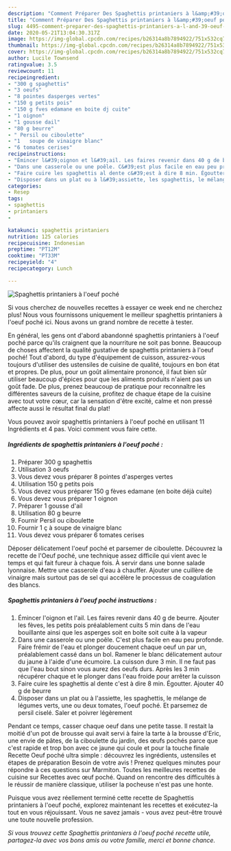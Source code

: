 ```yaml
---
description: "Comment Préparer Des Spaghettis printaniers à l&amp;#39;oeuf poché"
title: "Comment Préparer Des Spaghettis printaniers à l&amp;#39;oeuf poché"
slug: 4495-comment-preparer-des-spaghettis-printaniers-a-l-and-39-oeuf-poche
date: 2020-05-21T13:04:30.317Z
image: https://img-global.cpcdn.com/recipes/b26314a8b7894922/751x532cq70/spaghettis-printaniers-a-loeuf-poche-photo-principale-de-la-recette.jpg
thumbnail: https://img-global.cpcdn.com/recipes/b26314a8b7894922/751x532cq70/spaghettis-printaniers-a-loeuf-poche-photo-principale-de-la-recette.jpg
cover: https://img-global.cpcdn.com/recipes/b26314a8b7894922/751x532cq70/spaghettis-printaniers-a-loeuf-poche-photo-principale-de-la-recette.jpg
author: Lucile Townsend
ratingvalue: 3.5
reviewcount: 11
recipeingredient:
- "300 g spaghettis"
- "3 oeufs"
- "8 pointes dasperges vertes"
- "150 g petits pois"
- "150 g fves edamane en boite dj cuite"
- "1 oignon"
- "1 gousse dail"
- "80 g beurre"
- " Persil ou ciboulette"
- "1   soupe de vinaigre blanc"
- "6 tomates cerises"
recipeinstructions:
- "Émincer l&#39;oignon et l&#39;ail. Les faires revenir dans 40 g de beurre. Ajouter les fèves, les petits pois préalablement cuits 5 min dans de l&#39;eau bouillante ainsi que les asperges soit en boite soit cuite à la vapeur"
- "Dans une casserole ou une poêle. C&#39;est plus facile en eau peu profonde. Faire frémir de l&#39;eau et plonger doucement chaque oeuf un par un, préalablement cassé dans un bol. Ramener le blanc délicatement autour du jaune à l&#39;aide d&#39;une écumoire. La cuisson dure 3 min. Il ne faut pas que l&#39;eau bout sinon vous aurez des oeufs durs. Après les 3 min récupérer chaque et le plonger dans l&#39;eau froide pour arrêter la cuisson"
- "Faire cuire les spaghettis al dente c&#39;est à dire 8 min. Égoutter. Ajouter 40 g de beurre"
- "Disposer dans un plat ou à l&#39;assiette, les spaghettis, le mélange de légumes verts, une ou deux tomates, l&#39;oeuf poché. Et parsemez de persil ciselé. Saler et poivrer légèrement"
categories:
- Resep
tags:
- spaghettis
- printaniers
- 

katakunci: spaghettis printaniers  
nutrition: 125 calories
recipecuisine: Indonesian
preptime: "PT12M"
cooktime: "PT33M"
recipeyield: "4"
recipecategory: Lunch

---
```



![Spaghettis printaniers à l&#39;oeuf poché](https://img-global.cpcdn.com/recipes/b26314a8b7894922/751x532cq70/spaghettis-printaniers-a-loeuf-poche-photo-principale-de-la-recette.jpg)

Si vous cherchez de nouvelles recettes à essayer ce week end ne cherchez plus! Nous vous fournissons uniquement le meilleur spaghettis printaniers à l&#39;oeuf poché ici. Nous avons un grand nombre de recette à tester.

En général, les gens ont d'abord abandonné spaghettis printaniers à l&#39;oeuf poché parce qu'ils craignent que la nourriture ne soit pas bonne. Beaucoup de choses affectent la qualité gustative de spaghettis printaniers à l&#39;oeuf poché! Tout d'abord, du type d'équipement de cuisson, assurez-vous toujours d'utiliser des ustensiles de cuisine de qualité, toujours en bon état et propres. De plus, pour un goût alimentaire prononcé, il faut bien sûr utiliser beaucoup d'épices pour que les aliments produits n'aient pas un goût fade. De plus, prenez beaucoup de pratique pour reconnaître les différentes saveurs de la cuisine, profitez de chaque étape de la cuisine avec tout votre cœur, car la sensation d'être excité, calme et non pressé affecte aussi le résultat final du plat!

<!--inarticleads1-->

Vous pouvez avoir spaghettis printaniers à l&#39;oeuf poché en utilisant 11 Ingrédients et 4 pas. Voici comment vous faire cette.

##### Ingrédients de spaghettis printaniers à l&#39;oeuf poché :

1. Préparer 300 g spaghettis
1. Utilisation 3 oeufs
1. Vous devez vous préparer 8 pointes d&#39;asperges vertes
1. Utilisation 150 g petits pois
1. Vous devez vous préparer 150 g fèves edamane (en boite déjà cuite)
1. Vous devez vous préparer 1 oignon
1. Préparer 1 gousse d&#39;ail
1. Utilisation 80 g beurre
1. Fournir  Persil ou ciboulette
1. Fournir 1 ç à soupe de vinaigre blanc
1. Vous devez vous préparer 6 tomates cerises


Déposer délicatement l&#39;oeuf poché et parsemer de ciboulette. Découvrez la recette de l&#39;Oeuf poché, une technique assez difficile qui vient avec le temps et qui fait fureur à chaque fois. À servir dans une bonne salade lyonnaise. Mettre une casserole d&#39;eau à chauffer. Ajouter une cuillère de vinaigre mais surtout pas de sel qui accélère le processus de coagulation des blancs. 

<!--inarticleads2-->

##### Spaghettis printaniers à l&#39;oeuf poché instructions :

1. Émincer l&#39;oignon et l&#39;ail. Les faires revenir dans 40 g de beurre. Ajouter les fèves, les petits pois préalablement cuits 5 min dans de l&#39;eau bouillante ainsi que les asperges soit en boite soit cuite à la vapeur
1. Dans une casserole ou une poêle. C&#39;est plus facile en eau peu profonde. Faire frémir de l&#39;eau et plonger doucement chaque oeuf un par un, préalablement cassé dans un bol. Ramener le blanc délicatement autour du jaune à l&#39;aide d&#39;une écumoire. La cuisson dure 3 min. Il ne faut pas que l&#39;eau bout sinon vous aurez des oeufs durs. Après les 3 min récupérer chaque et le plonger dans l&#39;eau froide pour arrêter la cuisson
1. Faire cuire les spaghettis al dente c&#39;est à dire 8 min. Égoutter. Ajouter 40 g de beurre
1. Disposer dans un plat ou à l&#39;assiette, les spaghettis, le mélange de légumes verts, une ou deux tomates, l&#39;oeuf poché. Et parsemez de persil ciselé. Saler et poivrer légèrement


Pendant ce temps, casser chaque oeuf dans une petite tasse. Il restait la moitié d&#39;un pot de brousse qui avait servi à faire la tarte à la brousse d&#39;Eric, une envie de pâtes, de la ciboulette du jardin, des œufs pochés parce que c&#39;est rapide et trop bon avec ce jaune qui coule et pour la touche finale Recette Oeuf poché ultra simple : découvrez les ingrédients, ustensiles et étapes de préparation Besoin de votre avis ! Prenez quelques minutes pour répondre à ces questions sur Marmiton. Toutes les meilleures recettes de cuisine sur Recettes avec œuf poché. Quand on rencontre des difficultés à le réussir de manière classique, utiliser la pocheuse n&#39;est pas une honte. 

<!--inarticleads1-->

<p>
Puisque vous avez réellement terminé cette recette de Spaghettis printaniers à l&#39;oeuf poché, explorez maintenant les recettes et exécutez-la tout en vous réjouissant. Vous ne savez jamais - vous avez peut-être trouvé une toute nouvelle profession.
</p>

<p>
<i>Si vous trouvez cette Spaghettis printaniers à l&#39;oeuf poché recette utile, partagez-la avec vos bons amis ou votre famille, merci et bonne chance.</i>
</p>
